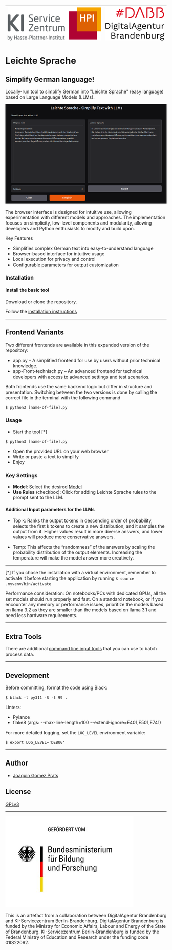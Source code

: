 | [![hpi_logo.png](images/hpi_logo.png)](https://hpi.de/en/research/hpi-data-center/ai-service-center/) | [![dabb_logo.png](images/dabb_logo.png)](https://www.digital-agentur.de/)    |
| --- | --- |

# Leichte Sprache

## Simplify German language!

Locally-run tool to simplify German into "Leichte Sprache" (easy language) based on Large Language Models (LLMs).

![LeichteSprache](images/leichte-sprache-demo.png)

The browser interface is designed for intuitive use, allowing experimentation with different models and approaches. The implementation focuses on simplicity, low-level components and modularity, allowing developers and Python enthusiasts to modify and build upon.

  Key Features
  - Simplifies complex German text into easy-to-understand language
  - Browser-based interface for intuitive usage
  - Local execution for privacy and control
  - Configurable parameters for output customization

### Installation

#### Install the basic tool

Download or clone the repository.

Follow the [installation instructions](docs/installation.md)

---

## Frontend Variants

Two different frontends are available in this expanded version of the repository:

- app.py – A simplified frontend for use by users without prior technical knowledge.
- app-Front-technisch.py – An advanced frontend for technical developers with access to advanced settings and test scenarios.

Both frontends use the same backend logic but differ in structure and presentation. Switching between the two versions is done by calling the correct file in the terminal with the following command

```shell
$ python3 [name-of-file].py
```

### Usage

- Start the tool [\*]

```shell
$ python3 [name-of-file].py
```

- Open the provided URL on your web browser
- Write or paste a text to simplify
- Enjoy

### Key Settings

- **Model**: Select the desired [Model](docs/info_models_versions.md)
- **Use Rules** (checkbox): Click for adding Leichte Sprache rules to the prompt sent to the LLM. 

#### Additional Input parameters for the LLMs

- Top k: Ranks the output tokens in descending order of probability, selects the first k tokens to create a new distribution, and it samples the output from it. Higher values result in more diverse answers, and lower values will produce more conservative answers.

- Temp: This affects the “randomness” of the answers  by scaling the probability distribution of the output elements. Increasing the temperature will make the model answer more creatively.

---

[\*] If you chose the installation with a virtual environment, remember to activate it before starting the application by running ```$ source .myvenv/bin/activate```

Performance consideration: On notebooks/PCs with dedicated GPUs, all the set models should run properly and fast. On a standard notebook, or if you encounter any memory or performance issues, prioritize the models based on llama 3.2 as they are smaller than the models based on llama 3.1 and need less hardware requirements.

---

## Extra Tools

 There are additional [command line input tools](docs/extra_tools.md) that you can use to batch process data.

---

## Development

Before committing, format the code using Black:

```shell
$ black -t py311 -S -l 99 .
```

Linters:

- Pylance
- flake8 (args: --max-line-length=100 --extend-ignore=E401,E501,E741)


For more detailed logging, set the `LOG_LEVEL` environment variable:

```shell
$ export LOG_LEVEL='DEBUG'
```
---

## Author
- [Joaquin Gomez Prats](https://github.com/slovanos)

## License
[GPLv3](./LICENSE)

---

![BMBF_non_transparent.jpeg](images/BMBF_non_transparent.jpeg) 

This is an artefact from a collaboration between DigitalAgentur Brandenburg and KI-Servicezentrum Berlin-Brandenburg. DigitalAgentur Brandenburg is funded by the Ministry for Economic Affairs, Labour and Energy of the State of Brandenburg. KI-Servicezentrum Berlin-Brandenburg is funded by the Federal Ministry of Education and Research under the funding code 01IS22092.
